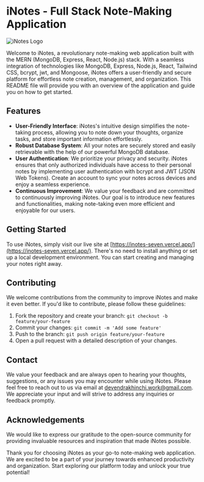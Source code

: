 # iNotes - Full Stack Note-Making Application

![iNotes Logo](https://inotes-seven.vercel.app/assets/logo-c585733b.svg)

Welcome to iNotes, a revolutionary note-making web application built with the MERN (MongoDB, Express, React, Node.js) stack. With a seamless integration of technologies like MongoDB, Express, Node.js, React, Tailwind CSS, bcrypt, jwt, and Mongoose, iNotes offers a user-friendly and secure platform for effortless note creation, management, and organization. This README file will provide you with an overview of the application and guide you on how to get started.

## Features

- **User-Friendly Interface**: iNotes's intuitive design simplifies the note-taking process, allowing you to note down your thoughts, organize tasks, and store important information effortlessly.
- **Robust Database System**: All your notes are securely stored and easily retrievable with the help of our powerful MongoDB database.
- **User Authentication**: We prioritize your privacy and security. iNotes ensures that only authorized individuals have access to their personal notes by implementing user authentication with bcrypt and JWT (JSON Web Tokens). Create an account to sync your notes across devices and enjoy a seamless experience.
- **Continuous Improvement**: We value your feedback and are committed to continuously improving iNotes. Our goal is to introduce new features and functionalities, making note-taking even more efficient and enjoyable for our users.

## Getting Started

To use iNotes, simply visit our live site at [https://inotes-seven.vercel.app/](https://inotes-seven.vercel.app/). There's no need to install anything or set up a local development environment. You can start creating and managing your notes right away.

## Contributing

We welcome contributions from the community to improve iNotes and make it even better. If you'd like to contribute, please follow these guidelines:

1. Fork the repository and create your branch: `git checkout -b feature/your-feature`
2. Commit your changes: `git commit -m 'Add some feature'`
3. Push to the branch: `git push origin feature/your-feature`
4. Open a pull request with a detailed description of your changes.

## Contact

We value your feedback and are always open to hearing your thoughts, suggestions, or any issues you may encounter while using iNotes. Please feel free to reach out to us via email at [devendrakhinchi.work@gmail.com](mailto:devendrakhinchi.work@gmail.com). We appreciate your input and will strive to address any inquiries or feedback promptly.

## Acknowledgements

We would like to express our gratitude to the open-source community for providing invaluable resources and inspiration that made iNotes possible.

Thank you for choosing iNotes as your go-to note-making web application. We are excited to be a part of your journey towards enhanced productivity and organization. Start exploring our platform today and unlock your true potential!
